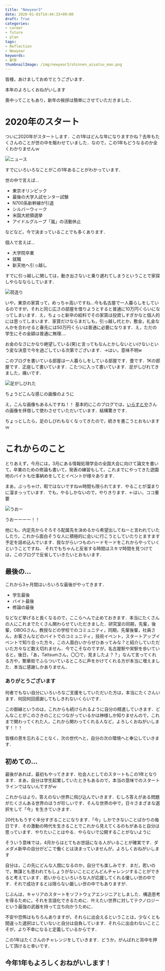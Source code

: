 ```yaml
---
title: "Newyear3"
date: 2020-01-01T14:44:33+09:00
draft: True
categories:
- career
- future
- plan
tags:
- Reflection
- Newyear
keywords:
- 新年
thumbnailImage: /img/newyear3/shinnen_aisatsu_man.png
---
```


<!--more-->


皆様，あけましておめでとうございます．

本年のよろしくおねがいします

喪中ってこともあり，新年の挨拶は簡単にさせていただきました．

# 2020年のスタート

ついに2020年がスタートします．この1年はどんな年になりますかね？去年もたくさんのことが世の中を賑わせていました．なので，この1年もどうなるのか全くわかりませんｗ

![ニュース](/img/newyear3/news_wideshow_smile.png)

すでにいろいろなことがこの1年あることがわかっています．

世の中で言えば...

- 東京オリンピック
- 最後の大学入試センター試験
- N700系新幹線が引退
- シルバーウィーク
- 米国大統領選挙
- アイドルグループ「嵐」の活動休止

などなど，今で決まっていることでも多くあります．

個人で言えば...

- 大学院卒業
- 就職
- 新天地へ引っ越し

すでに引っ越しに関しては，動き出さないと乗り遅れてしまうということで家探しやらなならしています．

![荷造り](/img/newyear3/hikkoshi_nidukuri.png)

いや，東京の家賃って，めっちゃ高いですね...今も名古屋で一人暮らしをしているのですが，それと同じ広さの部屋を借りようとすると普通に10万円くらいになってしまいます．え，ちょっと新卒の給料でその家賃は投資しすぎかなと個人的には思ってしまいます．家賃だけならまだしも，引っ越し代とか，敷金，礼金なんかを合わせると春先には50万円くらいは普通に必要になります．え，ただの学生にその金額は普通に無理....

お金のなさにかなり絶望している(笑)と言ってもなんとかしないといけないという変な決意で今を過ごしている次第でございます．→はい，意味不明w

このブログを書いている部屋は一人暮らしをしている部屋です．畳です．1Kの部屋です．正座して書いています．こたつに入って書いています．足がしびれてきました，痛いです．

![足がしびれた](/img/newyear3/seiza_shibireru_man.png)

ちょうどこんな感じの画像のように

え，こんな画像もあるんですね！！
基本的にこのブログでは，[いらすとや](https://www.irasutoya.com/2018/10/blog-post_930.html)さんの画像を拝借して使わさせていただいています．結構驚きです．

ちょっとしたら，足のしびれもなくなってきたので，続きを書こうとおもいますｗ

# これからのこと

とりあえず，今月には，3月にある情報処理学会の全国大会に向けて論文を書いて，卒業のための修論も書いて，発表の練習もして，これまでにやってきた遊園地のバイトも仕事納めをしてとイベントが様々あります．

まあ，ぶっちゃけ，暇ではないですねｗ時間も限られてます．やることが溜まりに溜まっっています．でも，やるしかないので，やりきります．←はい，ココ重要

![うおー](/img/newyear3/yaruki_moeru_man.png)

うおーーーー！！

他にも，内定先からそろそろ配属先を決めるから希望出してねーと言われていたしたり，これから面白そうな人に積極的に会いに行こうとしていたりとますます予定を詰め込んでいます．我ながらいつものハードモードをこれからやっていくということですね．
それでもちゃんと反省する時間はスキマ時間を見つけては，このブログで反省していきたいとおもいます．

## 最後の...

これから3ヶ月間はいろいろな最後がやってきます．

- 学生最後
- バイト最後
- 修論の最後

などなど挙げると長くなるので，ここらへんで止めておきます．本当にたくさんの人にこれまでたくさん関わらせていただきました．研究室の同期，先輩，後輩，OBOGさん，教授などの学校でのコミュニティ，同期，先輩後輩，社員さん，お客さんなどのバイトでのコミュニティ，技術イベント，スタートアップイベントで知り合った方々，この人面白いからぜひあってみな？と紹介していただいた方々など数え切れません．今でこそなのですが，名古屋駅や栄駅を歩いていると，後日，「あ，Tattsumさん，〇〇で，見ましたよ？？」なんて言ってくれる方や，繁華街でふらついているところに声をかけてくれる方が本当に増えました．本当に感謝しかありません．

### ありがとうございます

何者でもない自分にいろいろなご支援をしていただいた方は，本当にたくさんいます．何回何回感謝してもしきれないくらいです．

この御縁というのは，これからも続けられるように自分の精進していきます．どんなことがこのさきのことにつながっているかは神様しか知りませんので，これまで関わってくれた人，これから関わってくれる人など，よろしくおねがいします！！！

皆様の恩を忘れることなく，次の世代へと，自分の次の環境へと奉公していきます．

## 初めての...

最後があれば，最初もやってきます．社会人としてのスタートもこの1年となります．まあ，自分は学生起業していたときもあるので，本当の意味でのスタートラインではないんですがｗ

これからはより，答えのない世界に飛び込んでいきます．むしろ答えがある問題がたくさんある世界のほうが珍しいです．そんな世界の中で，日々さまざまな選択をして「今」を生きていきます．

20代ももうすぐ半分すぎることになります．「今」しかできないことばかりの毎日です．その激動の時代を生きることでこれから見えてくるのもがあると自分は思っています．やりたいことはやる．やらないで公開することがないように

そういう意味では，4月からはとてもお世話になる人がいることが確実です．ダメダメ新卒の自分がどこで働くとは決まっていませんが，よろしくおねがいします

自分は，この先にどんな人間になるのか，自分でも楽しみです．まだ，若いので，無謀とも思われてもしょうがないことにどんどんチャレンジすることができると考えています．若いからといろいろな人が応援してくれる優しい世の中です．それで成功するとは限らない厳しい世の中でもありますが．

じぶんは，キャリアのスタートをソフトウェアエンジニアとしました．構造思考を得るために，それを言語化できるために．叶えたい世界に対してテクノロジーという最強の武器を持って立ち向かうために．

不安や恐怖はもちろんありますが，それらに出会えるということは，少なくとも間違った選択はしていないと自分は自負しています．それらに出会わないことこそが，より不幸になると定義しているからです．

この1年はたくさんのチャレンジをしていきます．どうか，がんばれと背中を押して頂けると幸いです．

## 今年1年もよろしくおねがいします！
